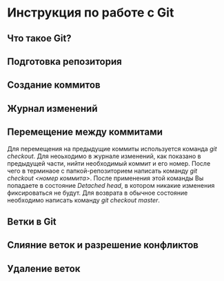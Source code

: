 # Инструкция по работе с Git

## Что такое Git?

##  Подготовка репозитория

## Создание коммитов

## Журнал изменений

## Перемещение между коммитами
Для перемещения на предыдущие коммиты используется команда *git checkout*. Для неоьходимо в журнале изменений, как показано в предыдущей части, нийти необходимый коммит и его номер. После чего в терминаое с папкой-репозиторием написать команду *git checkout <номер коммита>*. После применения этой команды Вы попадаете в состояние *Detached head*, в котором никакие изменения фиксироваться не будут. Для возврата в обычное состояние необходимо написать команду *git checkout master*.

## Ветки в Git

## Слияние веток и разрешение конфликтов

## Удаление веток